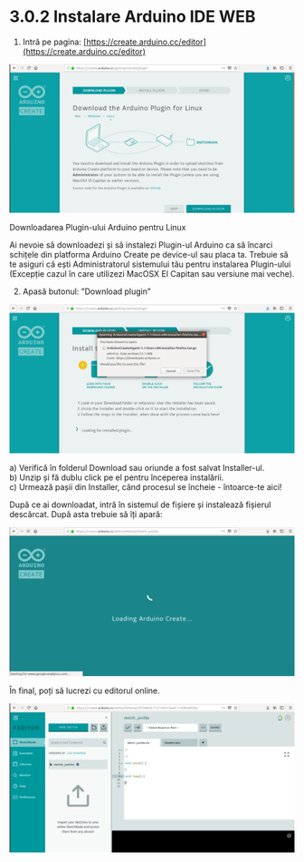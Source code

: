 # 3.0.2 Instalare Arduino IDE WEB

 1. Intră pe pagina: [https://create.arduino.cc/editor](https://create.arduino.cc/editor)

![](../.gitbook/assets/image%20%2884%29.png)

Downloadarea Plugin-ului Arduino pentru Linux

Ai nevoie să downloadezi și să instalezi Plugin-ul Arduino ca să încarci schițele din platforma Arduino Create pe device-ul sau placa ta. Trebuie să te asiguri că ești Administratorul sistemului tău pentru instalarea Plugin-ului \(Excepție cazul în care utilizezi MacOSX El Capitan sau versiune mai veche\).

 2. Apasă butonul: ”Download plugin”

![](../.gitbook/assets/image%20%2879%29.png)

a\) Verifică în folderul Download sau oriunde a fost salvat Installer-ul.  
b\) Unzip și fă dublu click pe el pentru începerea instalării.  
c\) Urmează pașii din Installer, când procesul se încheie - întoarce-te aici!

După ce ai downloadat, intră în sistemul de fișiere și instalează fișierul descărcat. După asta trebuie să îți apară:

![](../.gitbook/assets/image%20%2888%29.png)

 În final, poți să lucrezi cu editorul online.

![](../.gitbook/assets/image%20%28110%29.png)

